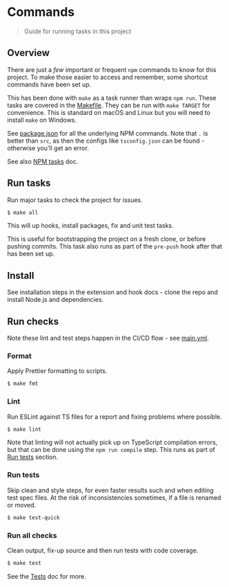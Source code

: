 # Commands
> Guide for running tasks in this project


## Overview

There are just a _few_ important or frequent `npm` commands to know for this project. To make those easier to access and remember, some shortcut commands have been set up.

This has been done with `make` as a task runner than wraps `npm run`. These tasks are covered in the [Makefile](/Makefile). They can be run with `make TARGET` for convenience. This is standard on macOS and Linux but you will need to install `make` on Windows.

See [package.json](/package.json) for all the underlying NPM commands. Note that `.` is better than `src`, as then the configs like `tsconfig.json` can be found - otherwise you'll get an error.

See also [NPM tasks](advanced/npm-tasks.md) doc.


## Run tasks

Run major tasks to check the project for issues.

```sh
$ make all
```

This will up hooks, install packages, fix and unit test tasks.

This is useful for bootstrapping the project on a fresh clone, or before pushing commits. This task also runs as part of the `pre-push` hook after that has been set up.


## Install

See installation steps in the extension and hook docs - clone the repo and install Node.js and dependencies.


## Run checks

Note these lint and test steps happen in the CI/CD flow - see [main.yml](/.github/workflows/main.yml).

### Format

Apply Prettier formatting to scripts.

```sh
$ make fmt
```

### Lint

Run ESLint against TS files for a report and fixing problems where possible.

```sh
$ make lint
```

Note that linting will not actually pick up on TypeScript compilation errors, but that can be done using the `npm run compile` step. This runs as part of [Run tests](#run-tests) section.

### Run tests

Skip clean and style steps, for even faster results such and when editing test spec files. At the risk of inconsistencies sometimes, if a file is renamed or moved.

```sh
$ make test-quick
```

### Run all checks

Clean output, fix-up source and then run tests with code coverage.

```sh
$ make test
```

See the [Tests](tests.md) doc for more.
